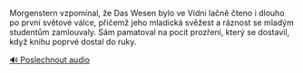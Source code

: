 
Morgenstern vzpomínal, že Das Wesen bylo ve Vídni lačně čteno i dlouho po první světové válce, přičemž jeho mladická svěžest a ráznost se mladým studentům zamlouvaly. Sám pamatoval na pocit prozření, který se dostavil, když knihu poprvé dostal do ruky.

[🔊 Poslechnout audio](/data/7-paragraphs/audio/chapter_176/para_005-Morgenstern-vzpomnal-e-Das-Wesen-bylo-ve-Vdni.mp3)
